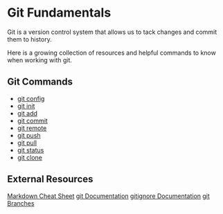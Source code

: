 # Git Fundamentals

Git is a version control system that allows us to tack changes and commit them to history. 

Here is a growing collection of resources and helpful commands to know when working with git.

## Git Commands
- [git config](./commands/Config.md)
- [git init](./commands/Init.md)
- [git add](./commands/Add.md)
- [git commit](./commands/Commit.md)
- [git remote](./commands/Remote.md)
- [git push](./commands/Push.md)
- [git pull](./commands/Pull.md)
- [git status](./commands/Status.md)
- [git clone](./commands/Clone.md)

## External Resources
[Markdown Cheat Sheet](https://www.markdownguide.org/cheat-sheet/)
[git Documentation](https://git-scm.com/docs)
[gitignore Documentation](https://git-scm.com/docs/gitignore)
[git Branches](https://git-scm.com/book/en/v2/Git-Branching-Branches-in-a-Nutshell)

